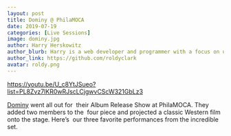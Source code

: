 ```yaml
---
layout: post
title: Dominy @ PhilaMOCA
date: 2019-07-19
categories: [Live Sessions]
image: dominy.jpg
author: Harry Herskowitz
author_blurb: Harry is a web developer and programmer with a focus on using technology to empower local artists and communities
author_link: https://github.com/roldyclark
avatar: roldy.png
---
```


https://youtu.be/U_c8YtJSueo?list=PL8Zvz7lKR0wRJscLCjgwvCScW321GbLz3

[Dominy](http://instagram.com/dominy_music) went all out for  their Album Release Show at PhilaMOCA. They added two members to the  four piece and projected a classic Western film onto the stage. Here’s  our three favorite performances from the incredible set.
